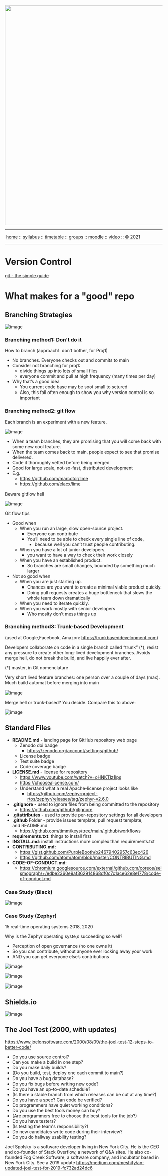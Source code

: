 <a name=top>
<a href="http://tiny.cc/se21"><img  width=700
  src="https://raw.githubusercontent.com/txt/se21/master/docs/img/femse.png"></a>
<hr>
<p>
&nbsp;<a href="https://tiny.cc/se21">home</a> ::
<a href="https://github.com/txt/se21/blob/master/docs/syllabus.md#top">syllabus</a> ::
<a href="https://github.com/txt/se21/blob/master/docs/syllabus.md#timetable">timetable</a> ::
<a href="https://docs.google.com/spreadsheets/d/1KKskduN7m1R3WYhQTLyWJgxkAvrp2UV-LEu5JWN26xo/edit#gid=0">groups</a> ::
<a href="https://moodle-courses2122.wolfware.ncsu.edu/course/view.php?id=3211">moodle</a> ::
<a href="https://ncsu.hosted.panopto.com/Panopto/Pages/Sessions/List.aspx#folderID=a5998f03-01df-4c6c-91c1-ad80003f3c7c">video</a> ::
<a href="https://github.com/txt/se21/blob/master/LICENSE.md#top">&copy; 2021</a>
<br>
<hr>

# Version Control
  
[git - the simple guide](https://rogerdudler.github.io/git-guide/)
  
# What makes for a  "good" repo

## Branching Strategies

![image](https://user-images.githubusercontent.com/29195/130551409-89d30647-a72f-4321-b58f-f519c77235ce.png)

### Branching method1: Don't do it
  
  How to branch (approach1: don’t bother, for Proj1)

- No branches. Everyone checks out and commits to main
- Consider not branching for proj1: 
  - divide things up into lots of small files
  - everyone commit and pull at high  frequency (many times per day)
- Why that’s a good idea
  - You current code base may be soot small to sctured
  - Also, this   fail often enough to show you why version control is so important

### Branching method2: git flow
  
Each branch is an experiment with a new feature. 
  
![image](https://user-images.githubusercontent.com/29195/130551955-f25cab13-55f1-48c2-a3f8-a6c3c759e82a.png)

- When a team  branches, they are promising that you will come back with some new cool feature. 
- When the team comes back to main, 
   people expect to see that promise delivered.
- Code it thoroughly vetted before being merged
- Good for large scale, not-so-fast, distributed development
- E.g. 
  - https://github.com/marcotcr/lime
  - https://github.com/elacx/lime 

Beware gitflow hell
  
![image](https://user-images.githubusercontent.com/29195/130552057-1891deda-3328-43c7-8fab-c139cff3d1ff.png)

Git flow tips
  
- Good when
  -  When you run an large, slow open-source project.
     - Everyone can contribute
     - You’ll need to be able to check every single line of code, 
        - because well you can’t trust people contributing.
  - When you have a lot of junior developers.
     - you want to have a way to check their work closely
  - When you have an established product.
    - So branches are small changes, bounded by something much larger
- Not so good when
  - When you are just starting up.
    - Chances are you want to create a minimal viable product quickly. 
    - Doing pull requests creates a huge bottleneck 
      that slows the whole team down dramatically
  - When you need to iterate quickly. 
  - When you work mostly with senior developers
    - Who moslty don’t mess things up

### Branching method3: Trunk-based Development

(used at Google,Facebook, Amazon: https://trunkbaseddevelopment.com)

Developers collaborate on code in a single branch called “trunk” (\*), resist any pressure to create other long-lived development branches. Avoids merge hell, do not break the build, and live happily ever after.

(\*)  master, in Git nomenclature

Very short lived feature branches: one person over a couple of days (max). Much build automat before merging into main

![image](https://user-images.githubusercontent.com/29195/130552454-aa8c1fc0-7927-4072-b31a-263677c5ca86.png)

Merge hell or trunk-based? You decide. Compare this  to  above: 

![image](https://user-images.githubusercontent.com/29195/130552521-4bef7f5a-b861-4f9a-947c-32e9b6aadf70.png)


  
## Standard Files

- **README.md** - landing page for GitHub repository web page
    - Zenodo doi badge 
        - https://zenodo.org/account/settings/github/ 
    - License  badge
    - Test  suite badge
    - Code coverage badge
- **LICENSE.md** - license for repository
    - https://www.youtube.com/watch?v=oHNKTlz1lps
    - https://choosealicense.com/
    - Understand what a real Apache-license  project looks like
        - https://github.com/zephyrproject-rtos/zephyr/releases/tag/zephyr-v2.6.0 
- **.gitignore** - used to ignore files from being committed to the repository
    - https://github.com/github/gitignore 
- **.gitattributes** - used to provide per-repository settings for all developers
- **.github** Folder - provide issues template, pull request template, and README.md
    - https://github.com/timm/keys/tree/main/.github/workflows
- **requirements.txt**: things  to install first
- **INSTALL.md**: install instructions more complex than requirements.txt
- **CONTRIBUTING.md:** 
    - https://gist.github.com/PurpleBooth/b24679402957c63ec426
    - https://github.com/atom/atom/blob/master/CONTRIBUTING.md
- **CODE-OF-CONDUCT.md**:
    - https://chromium.googlesource.com/external/github.com/coreos/seismograph/+/edbe2360e9af362914868df0c7c1ace62e8e1778/code-of-conduct.md 

### Case Study (Black)
  
![image](https://user-images.githubusercontent.com/29195/130550744-02b6b5b3-2ced-45a2-8d57-ea75b3708988.png)

### Case Study (Zephyr)   
  
15 real-time operating systems 2018, 2020
  
Why is the Zephyr operating  syste,s succeeding so well?
- Perception of open governance (no one owns it)
- So you can contribute, without anyone  ever locking away your work
- AND you can get everyone else’s contributions

![image](https://user-images.githubusercontent.com/29195/130550329-18ca9f19-13ed-4fe5-bb70-d3a54dbca4ce.png)

![image](https://user-images.githubusercontent.com/29195/130550433-bb6c8952-df95-42de-81b6-573c9b3cf014.png)

![image](https://user-images.githubusercontent.com/29195/130550489-4bc8e2a2-fd66-4b8a-b0a9-adba362df3ef.png)
  
## Shields.io
  
![image](https://user-images.githubusercontent.com/29195/130550982-484c0f92-0033-4f90-9e51-a29ae62eabcd.png)

## The Joel Test (2000,  with updates)

https://www.joelonsoftware.com/2000/08/09/the-joel-test-12-steps-to-better-code/

- Do you use source control?
- Can you make a build in one step?
- Do you make daily builds? 
- (Do you build, test, deploy one each commit to main?)
- Do you have a bug database?
- Do you fix bugs before writing new code?
- Do you have an up-to-date schedule?
- (Is there a stable branch from which releases can be cut at any time?)
- Do you have a spec? Can code be verified?
- Do programmers have quiet working conditions?
- Do you use the best tools money can buy?
- (Are programmers  free to choose the best tools for the job?)
- Do you have testers?
- (Is testing the team's responsibility?)
- Do new candidates write code during their interview? 
- Do you do hallway usability testing?

Joel Spolsky is a software developer living in New York City. He is the CEO and co-founder of Stack Overflow, a network of Q&A sites. He also co-founded Fog Creek Software, a software company, and incubator based in New York City. See a 2019 update https://medium.com/meshify/an-updated-joel-test-for-2019-fc732ad24dc6  
